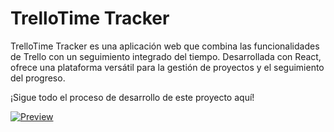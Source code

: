 # TrelloTime Tracker

TrelloTime Tracker es una aplicación web que combina las funcionalidades de Trello con un seguimiento integrado del tiempo. Desarrollada con React, ofrece una plataforma versátil para la gestión de proyectos y el seguimiento del progreso.

¡Sigue todo el proceso de desarrollo de este proyecto aquí! 

<a href="https://www.youtube.com/playlist?list=PLU7evwQ_gsw73XmSQRRLAtnlbVU0uE_UY" target="_blank">
  <img src="https://i.ytimg.com/vi/IHjlaV4jxXA/maxresdefault.jpg" alt="Preview" />
</a>

